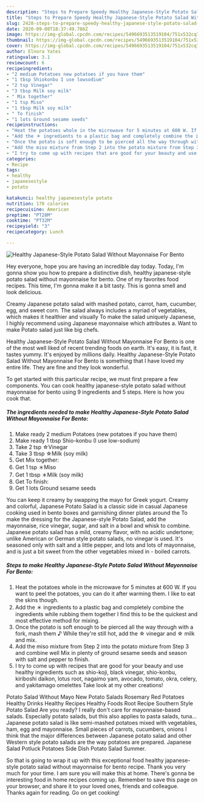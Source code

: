 ```yaml
---
description: "Steps to Prepare Speedy Healthy Japanese-Style Potato Salad Without Mayonnaise For Bento"
title: "Steps to Prepare Speedy Healthy Japanese-Style Potato Salad Without Mayonnaise For Bento"
slug: 2428-steps-to-prepare-speedy-healthy-japanese-style-potato-salad-without-mayonnaise-for-bento
date: 2020-09-08T18:37:49.786Z
image: https://img-global.cpcdn.com/recipes/5496693513519104/751x532cq70/healthy-japanese-style-potato-salad-without-mayonnaise-for-bento-recipe-main-photo.jpg
thumbnail: https://img-global.cpcdn.com/recipes/5496693513519104/751x532cq70/healthy-japanese-style-potato-salad-without-mayonnaise-for-bento-recipe-main-photo.jpg
cover: https://img-global.cpcdn.com/recipes/5496693513519104/751x532cq70/healthy-japanese-style-potato-salad-without-mayonnaise-for-bento-recipe-main-photo.jpg
author: Elnora Yates
ratingvalue: 3.1
reviewcount: 6
recipeingredient:
- "2 medium Potatoes new potatoes if you have them"
- "1 tbsp Shiokonbu I use lowsodium"
- "2 tsp Vinegar"
- "3 tbsp Milk soy milk"
- " Mix together"
- "1 tsp Miso"
- "1 tbsp Milk soy milk"
- " To finish"
- "1 lots Ground sesame seeds"
recipeinstructions:
- "Heat the potatoes whole in the microwave for 5 minutes at 600 W. If you want to peel the potatoes, you can do it after warming them. I like to eat the skins though."
- "Add the ＊ ingredients to a plastic bag and completely combine the ingredients while rubbing them together I find this to be the quickest and most effective method for mixing."
- "Once the potato is soft enough to be pierced all the way through with a fork, mash them ♪  While they&#39;re still hot, add the ☆ vinegar and ☆ milk and mix."
- "Add the miso mixture from Step 2 into the potato mixture from Step 3 and combine well Mix in plenty of ground sesame seeds and season with salt and pepper to finish."
- "I try to come up with recipes that are good for your beauty and use healthy ingredients such as shio-koji, black vinegar, shio-konbu, kiriboshi daikon, lotus root, nagaimo yam, avocado, tomato, okra, celery, and yakitamago omelettes Take look at my other creations!"
categories:
- Recipe
tags:
- healthy
- japanesestyle
- potato

katakunci: healthy japanesestyle potato 
nutrition: 170 calories
recipecuisine: American
preptime: "PT28M"
cooktime: "PT32M"
recipeyield: "3"
recipecategory: Lunch

---
```



![Healthy Japanese-Style Potato Salad Without Mayonnaise For Bento](https://img-global.cpcdn.com/recipes/5496693513519104/751x532cq70/healthy-japanese-style-potato-salad-without-mayonnaise-for-bento-recipe-main-photo.jpg)

Hey everyone, hope you are having an incredible day today. Today, I'm gonna show you how to prepare a distinctive dish, healthy japanese-style potato salad without mayonnaise for bento. One of my favorites food recipes. This time, I'm gonna make it a bit tasty. This is gonna smell and look delicious.

Creamy Japanese potato salad with mashed potato, carrot, ham, cucumber, egg, and sweet corn. The salad always includes a myriad of vegetables, which makes it healthier and visually To make the salad uniquely Japanese, I highly recommend using Japanese mayonnaise which attributes a. Want to make Potato salad just like big chefs.

Healthy Japanese-Style Potato Salad Without Mayonnaise For Bento is one of the most well liked of recent trending foods on earth. It's easy, it is fast, it tastes yummy. It's enjoyed by millions daily. Healthy Japanese-Style Potato Salad Without Mayonnaise For Bento is something that I have loved my entire life. They are fine and they look wonderful.


To get started with this particular recipe, we must first prepare a few components. You can cook healthy japanese-style potato salad without mayonnaise for bento using 9 ingredients and 5 steps. Here is how you cook that.

<!--inarticleads1-->

##### The ingredients needed to make Healthy Japanese-Style Potato Salad Without Mayonnaise For Bento:

1. Make ready 2 medium Potatoes (new potatoes if you have them)
1. Make ready 1 tbsp Shio-konbu (I use low-sodium)
1. Take 2 tsp ☆Vinegar
1. Take 3 tbsp ☆Milk (soy milk)
1. Get  Mix together:
1. Get 1 tsp ＊Miso
1. Get 1 tbsp ＊Milk (soy milk)
1. Get  To finish:
1. Get 1 lots Ground sesame seeds


You can keep it creamy by swapping the mayo for Greek yogurt. Creamy and colorful, Japanese Potato Salad is a classic side in casual Japanese cooking used in bento boxes and garnishing dinner plates around the To make the dressing for the Japanese-style Potato Salad, add the mayonnaise, rice vinegar, sugar, and salt in a bowl and whisk to combine. Japanese potato salad has a mild, creamy flavor, with no acidic undertone; unlike American or German style potato salads, no vinegar is used. It&#39;s seasoned only with salt and a little pepper, and lots and lots of mayonnaise, and is just a bit sweet from the other vegetables mixed in - boiled carrots. 

<!--inarticleads2-->

##### Steps to make Healthy Japanese-Style Potato Salad Without Mayonnaise For Bento:

1. Heat the potatoes whole in the microwave for 5 minutes at 600 W. If you want to peel the potatoes, you can do it after warming them. I like to eat the skins though.
1. Add the ＊ ingredients to a plastic bag and completely combine the ingredients while rubbing them together I find this to be the quickest and most effective method for mixing.
1. Once the potato is soft enough to be pierced all the way through with a fork, mash them ♪  While they&#39;re still hot, add the ☆ vinegar and ☆ milk and mix.
1. Add the miso mixture from Step 2 into the potato mixture from Step 3 and combine well Mix in plenty of ground sesame seeds and season with salt and pepper to finish.
1. I try to come up with recipes that are good for your beauty and use healthy ingredients such as shio-koji, black vinegar, shio-konbu, kiriboshi daikon, lotus root, nagaimo yam, avocado, tomato, okra, celery, and yakitamago omelettes Take look at my other creations!


Potato Salad Without Mayo New Potato Salads Rosemary Red Potatoes Healthy Drinks Healthy Recipes Healthy Foods Root Recipe Southern Style Potato Salad Are you ready? I really don&#39;t care for mayonnaise-based salads. Especially potato salads, but this also applies to pasta salads, tuna… Japanese potato salad is like semi-mashed potatoes mixed with vegetables, ham, egg and mayonnaise. Small pieces of carrots, cucumbers, onions I think that the major differences between Japanese potato salad and other Western style potato salads are the way potatoes are prepared. Japanese Salad Potluck Potatoes Side Dish Potato Salad Summer. 

So that is going to wrap it up with this exceptional food healthy japanese-style potato salad without mayonnaise for bento recipe. Thank you very much for your time. I am sure you will make this at home. There's gonna be interesting food in home recipes coming up. Remember to save this page on your browser, and share it to your loved ones, friends and colleague. Thanks again for reading. Go on get cooking!
